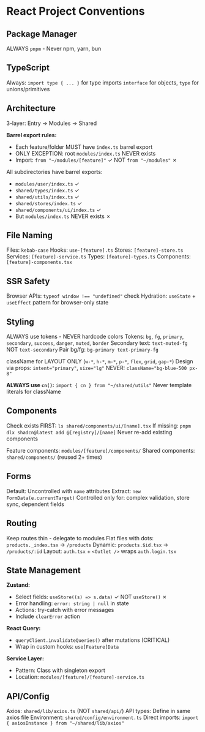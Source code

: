 # React Project Conventions

## Package Manager

ALWAYS `pnpm` - Never npm, yarn, bun

## TypeScript

Always: `import type { ... }` for type imports
`interface` for objects, `type` for unions/primitives

## Architecture

3-layer: Entry → Modules → Shared

**Barrel export rules:**
- Each feature/folder MUST have `index.ts` barrel export
- ONLY EXCEPTION: root `modules/index.ts` NEVER exists
- Import: `from "~/modules/[feature]"` ✓ NOT `from "~/modules"` ✗

All subdirectories have barrel exports:
- `modules/user/index.ts` ✓
- `shared/types/index.ts` ✓
- `shared/utils/index.ts` ✓
- `shared/stores/index.ts` ✓
- `shared/components/ui/index.ts` ✓
- But `modules/index.ts` NEVER exists ✗

## File Naming

Files: `kebab-case`
Hooks: `use-[feature].ts`
Stores: `[feature]-store.ts`
Services: `[feature]-service.ts`
Types: `[feature]-types.ts`
Components: `[feature]-components.tsx`

## SSR Safety

Browser APIs: `typeof window !== "undefined"` check
Hydration: `useState` + `useEffect` pattern for browser-only state

## Styling

ALWAYS use tokens - NEVER hardcode colors
Tokens: `bg`, `fg`, `primary`, `secondary`, `success`, `danger`, `muted`, `border`
Secondary text: `text-muted-fg` NOT `text-secondary`
Pair bg/fg: `bg-primary text-primary-fg`

className for LAYOUT ONLY (`w-*`, `h-*`, `m-*`, `p-*`, `flex`, `grid`, `gap-*`)
Design via props: `intent="primary"`, `size="lg"`
NEVER: `className="bg-blue-500 px-8"`

**ALWAYS use `cn()`:** `import { cn } from "~/shared/utils"`
Never template literals for className

## Components

Check exists FIRST: `ls shared/components/ui/[name].tsx`
If missing: `pnpm dlx shadcn@latest add @[registry]/[name]`
Never re-add existing components

Feature components: `modules/[feature]/components/`
Shared components: `shared/components/` (reused 2+ times)

## Forms

Default: Uncontrolled with `name` attributes
Extract: `new FormData(e.currentTarget)`
Controlled only for: complex validation, store sync, dependent fields

## Routing

Keep routes thin - delegate to modules
Flat files with dots: `products._index.tsx` → `/products`
Dynamic: `products.$id.tsx` → `/products/:id`
Layout: `auth.tsx` + `<Outlet />` wraps `auth.login.tsx`

## State Management

**Zustand:** 
- Select fields: `useStore((s) => s.data)` ✓ NOT `useStore()` ✗
- Error handling: `error: string | null` in state
- Actions: try-catch with error messages
- Include `clearError` action

**React Query:** 
- `queryClient.invalidateQueries()` after mutations (CRITICAL)
- Wrap in custom hooks: `use[Feature]Data`

**Service Layer:**
- Pattern: Class with singleton export
- Location: `modules/[feature]/[feature]-service.ts`

## API/Config

Axios: `shared/lib/axios.ts` (NOT `shared/api/`)
API types: Define in same axios file
Environment: `shared/config/environment.ts`
Direct imports: `import { axiosInstance } from "~/shared/lib/axios"`
